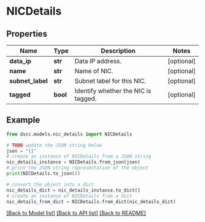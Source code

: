 # NICDetails


## Properties

Name | Type | Description | Notes
------------ | ------------- | ------------- | -------------
**data_ip** | **str** | Data IP address. | [optional] 
**name** | **str** | Name of NIC. | [optional] 
**subnet_label** | **str** | Subnet label for this NIC. | [optional] 
**tagged** | **bool** | Identify whether the NIC is tagged. | [optional] 

## Example

```python
from dscc.models.nic_details import NICDetails

# TODO update the JSON string below
json = "{}"
# create an instance of NICDetails from a JSON string
nic_details_instance = NICDetails.from_json(json)
# print the JSON string representation of the object
print(NICDetails.to_json())

# convert the object into a dict
nic_details_dict = nic_details_instance.to_dict()
# create an instance of NICDetails from a dict
nic_details_from_dict = NICDetails.from_dict(nic_details_dict)
```
[[Back to Model list]](../README.md#documentation-for-models) [[Back to API list]](../README.md#documentation-for-api-endpoints) [[Back to README]](../README.md)


